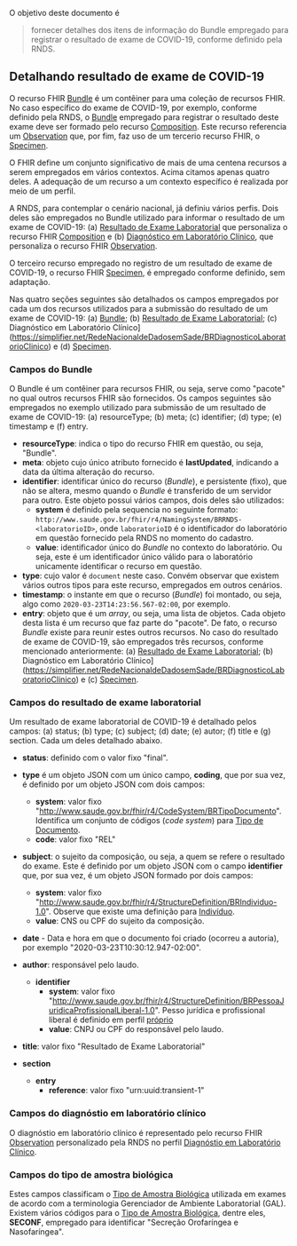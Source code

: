 O objetivo deste documento é

> fornecer detalhes dos itens de informação do Bundle empregado para registrar o resultado de exame de COVID-19, conforme definido pela RNDS.

## Detalhando resultado de exame de COVID-19

O recurso FHIR [Bundle](https://www.hl7.org/fhir/bundle.html) é um contêiner para uma coleção de recursos FHIR. No caso específico do exame de COVID-19, por exemplo, 
conforme definido pela RNDS, o [Bundle](https://www.hl7.org/fhir/bundle.html) empregado para registrar o resultado deste exame deve ser formado pelo recurso [Composition](https://www.hl7.org/fhir/composition.html). Este recurso referencia um [Observation](https://www.hl7.org/fhir/observation.html) que, por fim, 
faz uso de um tercerio recurso FHIR, o [Specimen](https://www.hl7.org/fhir/specimen.html). 

O FHIR define um conjunto significativo de mais de uma centena recursos a serem empregados em vários contextos. Acima citamos apenas quatro deles. 
A adequação de um recurso a um contexto específico
é realizada por meio de um perfil. 

A RNDS, para contemplar o cenário nacional, já definiu vários perfis. Dois deles são empregados no Bundle
utilizado para informar o resultado de um exame de COVID-19: (a) [Resultado de Exame Laboratorial](https://simplifier.net/redenacionaldedadosemsade/brresultadoexamelaboratorial-duplicate-3) que personaliza o recurso FHIR [Composition](https://www.hl7.org/fhir/composition.html) e (b) [Diagnóstico em Laboratório Clínico](https://simplifier.net/RedeNacionaldeDadosemSade/BRDiagnosticoLaboratorioClinico), que personaliza o recurso FHIR [Observation](https://www.hl7.org/fhir/observation.html).

O terceiro recurso empregado no registro de um resultado de exame de COVID-19, o recurso FHIR [Specimen](https://www.hl7.org/fhir/specimen.html), é empregado conforme definido, sem adaptação.

Nas quatro seções seguintes são detalhados os campos empregados por cada um dos recursos utilizados para a submissão do resultado de um exame 
de COVID-19: (a) [Bundle](https://www.hl7.org/fhir/bundle.html); (b) [Resultado de Exame Laboratorial](https://simplifier.net/redenacionaldedadosemsade/brresultadoexamelaboratorial-duplicate-3); (c) Diagnóstico em Laboratório Clínico](https://simplifier.net/RedeNacionaldeDadosemSade/BRDiagnosticoLaboratorioClinico) e (d) [Specimen](https://www.hl7.org/fhir/specimen.html).

### Campos do Bundle
O Bundle é um contêiner para recursos FHIR, ou seja, serve como "pacote" no qual outros recursos FHIR são fornecidos. 
Os campos seguintes são empregados no exemplo utilizado para submissão de um resultado de exame de COVID-19: (a) resourceType; (b) meta;
(c) identifier; (d) type; (e) timestamp e (f) entry. 

- **resourceType**: indica o tipo do recurso FHIR em questão, ou seja, "Bundle".
- **meta**: objeto cujo único atributo fornecido é **lastUpdated**, indicando a data da última alteração do recurso. 
- **identifier**: identificar único do recurso (_Bundle_), e persistente (fixo), que não se altera, mesmo quando o _Bundle_ é 
transferido de um servidor para outro. Este objeto possui vários campos, dois deles são utilizados:
  - **system** é definido pela sequencia no seguinte formato: `http://www.saude.gov.br/fhir/r4/NamingSystem/BRRNDS-<laboratorioID>`, onde `laboratorioID` é o identificador do laboratório em questão fornecido pela RNDS no momento do cadastro. 
  - **value**: identificador único do _Bundle_ no contexto do laboratório. Ou seja, este é um identificador único válido para o laboratório 
  unicamente identificar o recurso em questão.
- **type**: cujo valor é `document` neste caso. Convém observar que existem vários outros tipos para este recurso, empregados em outros cenários.
- **timestamp**: o instante em que o recurso (_Bundle_) foi montado, ou seja, algo como `2020-03-23T14:23:56.567-02:00`, por exemplo.  
- **entry**: objeto que é um _array_, ou seja, uma lista de objetos. Cada objeto desta lista é um recurso que faz parte do "pacote". De fato,
o recurso _Bundle_ existe para reunir estes outros recursos. No caso do resultado de exame de COVID-19, são empregados três recursos, conforme mencionado anteriormente: (a) [Resultado de Exame Laboratorial](https://simplifier.net/redenacionaldedadosemsade/brresultadoexamelaboratorial-duplicate-3); (b) Diagnóstico em Laboratório Clínico](https://simplifier.net/RedeNacionaldeDadosemSade/BRDiagnosticoLaboratorioClinico) e (c) [Specimen](https://www.hl7.org/fhir/specimen.html).

### Campos do resultado de exame laboratorial

Um resultado de exame laboratorial de COVID-19 é detalhado pelos campos: (a) status; (b) type; (c) subject; (d) date; (e) autor; (f) title e (g) section. 
Cada um deles detalhado abaixo.

- **status**: definido com o valor fixo "final". 
- **type** é um objeto JSON com um único campo, **coding**, que por sua vez, é definido por um objeto JSON com dois campos:
  - **system**: valor fixo "http://www.saude.gov.br/fhir/r4/CodeSystem/BRTipoDocumento". Identifica um conjunto de códigos (_code system_) para [Tipo de Documento](https://simplifier.net/redenacionaldedadosemsade/brtipodocumento).
  - **code**: valor fixo "REL"
- **subject**: o sujeito da composição, ou seja, a quem se refere o resultado do exame. Este é definido por um objeto JSON com o campo **identifier** que, por sua
vez, é um objeto JSON formado por dois campos:
  - **system**: valor fixo "http://www.saude.gov.br/fhir/r4/StructureDefinition/BRIndividuo-1.0". Observe que existe uma definição para [Indivíduo](https://simplifier.net/RedeNacionaldeDadosemSade/BRIndividuo).
  - **value**: CNS ou CPF do sujeito da composição. 
- **date** - Data e hora em que o documento foi criado (ocorreu a autoria), por exemplo "2020-03-23T10:30:12.947-02:00".

- **author**: responsável pelo laudo. 
  - **identifier**
    - **system**: valor fixo "http://www.saude.gov.br/fhir/r4/StructureDefinition/BRPessoaJuridicaProfissionalLiberal-1.0". Pesso jurídica e profissional liberal é definido em perfil [próprio](https://simplifier.net/redenacionaldedadosemsade/brpessoajuridicaprofissionalliberal)
    - **value**: CNPJ ou CPF do responsável pelo laudo.
- **title**: valor fixo "Resultado de Exame Laboratorial"
- **section**
  - **entry**
    - **reference**: valor fixo "urn:uuid:transient-1"
    
### Campos do diagnóstio em laboratório clínico
O diagnóstio em laboratório clínico é representado pelo recurso FHIR [Observation](https://www.hl7.org/fhir/observation.html) personalizado
pela RNDS no perfil [Diagnóstio em Laboratório Clínico](https://simplifier.net/RedeNacionaldeDadosemSade/BRDiagnosticoLaboratorioClinico).

### Campos do tipo de amostra biológica

Estes campos classificam o [Tipo de Amostra Biológica](https://simplifier.net/redenacionaldedadosemsade/brtipoamostragal) utilizada em exames de acordo com a terminologia Gerenciador de Ambiente Laboratorial (GAL). Existem vários códigos para o [Tipo de Amostra Biológica](https://simplifier.net/redenacionaldedadosemsade/brtipoamostragal), dentre eles, **SECONF**, empregado para identificar "Secreção Orofaríngea e Nasofaríngea".

